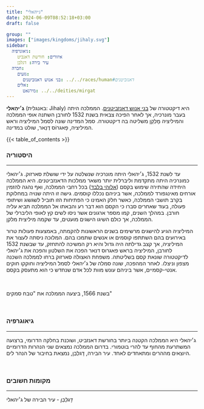 ```yaml
---
title: "ג׳יהאלי"
date: 2024-06-09T08:52:18+03:00
draft: false

group: ""
images: ["images/kingdoms/jihaly.svg"]
sidebar:
  גיאוגרפיה:
    איזורים: חורשת דאנביט
    עיר בירה: דגלבן
  חברה:
    גזעים:
      בני אנוש דאנזביטנים: ../../races/human#דאנזביטנים
    אלים:
      מירגאט: ../../deities/mirgat
---
```


**גִ׳יהַאלִי** (באנגלית: Jihaly) היא דיקטטורה של [בני אנוש דאנזביטנים](../../races/human#דאנזביטנים). הממלכה היתה בעבר מונרכיה, אך לאחר הפיכה צבאית בשנת 1532 לחורבן השתנה אופי הממלכה והמיליציה מָלְקַן משליטה בה דיקטטורה. סמל המדינה שונה לסמל המיליציה וראש המיליציה, פָאגרוֹס דֶנַאר, שולט במדינה. 

<!--more-->

{{< table_of_contents >}}

### היסטוריה

---

עד לשנת 1532, ג׳יהאלי היתה מונרכיה שנשלטה על ידי שושלת סארזוק. ג׳יהאלי כמונרכיה היתה מתקדמת וליברלית יותר משאר ממלכות הדאנזביטנים. היא הממלכה היחידה שהתירה שימוש בקסם ([אלוהי בלבד](../../general/magic)) בכל רחבי הממלכה, ואף נהגה להזמין אורחים מאינגפורד לממלכה, אשר ביניהם נכללו קוסמים. גישה זו היתה שנויה במחלוקת בקרב תושבי הממלכה, כאשר חלק האמינו כי הפתיחות הזו תוביל לשגשוג ושיתופי פעולה, בעוד שאחרים סברו כי הקסם הוא דבר רע והבאתו אל הממלכה תביא עליה חורבן. במהלך השנים, קמו מספר ארגונים אשר ניסו לשים קץ לאופי הליברלי של הממלכה, אך כולם השיגו הישגים מועטים, עד שקמה מיליצית מלקן. 

המיליציה הגיע להישגים מרשימים בשנים הראשונות להקמתה, באמצעות פעולות טרור באירועים בהם השתתפו קוסמים או אנשים שתמכו בהם. המלוכה ניסתה לעצור את המיליציה, אך קצב גדילתה היה גדול והיא רק המשיכה להתחזק, עד שבשנת 1532 לחורבן, המיליציה בראש פאגרוס דנאר הפכה את השלטון והפכה את ג׳יהאלי לדיקטטורה שונאת קסם בשליטתה. משפחת האצולה סארזוק ברחו לממלכה השכנה מצפון וניצלו. לאחר המהפכה, שונה סמלה של ג׳יהאלי לסמל המיליציה וחוקקו חוקים אנטי-קסמיים, אשר ביניהם עונש מוות לכל אדם שנחדש כי הוא מתעסק בקסם. 

&nbsp;

בשנת 1566, ביצעה הממלכה את "טבח סמקים"

&nbsp;

### גיאוגרפיה 

---

ג׳יהאלי היא הממלכה הקטנה ביותר בחורשת דאנזביט, ושוכנת בחלקה הדרומי, ברצועה המשתרעת מהחוף עד להרי בוטמורי. בדרום הממלכה נמצאים שני הנהרות הדרומיים היוצאים מההרים ומתאחדים לאחד. עיר הבירה, דָגלַבַן, נמצאת בחיבור של הנהר לים. 

&nbsp;

### מקומות חשובים

---

_דָגלַבַן_ - עיר הבירה של ג׳יהאלי